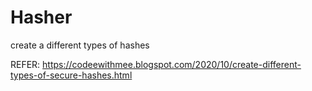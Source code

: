 # Hasher
create a different types of hashes

REFER:
https://codeewithmee.blogspot.com/2020/10/create-different-types-of-secure-hashes.html
